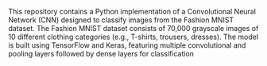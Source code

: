 This repository contains a Python implementation of a Convolutional Neural Network (CNN) designed to classify images from the Fashion MNIST dataset. The Fashion MNIST dataset consists of 70,000 grayscale images of 10 different clothing categories (e.g., T-shirts, trousers, dresses). The model is built using TensorFlow and Keras, featuring multiple convolutional and pooling layers followed by dense layers for classification
